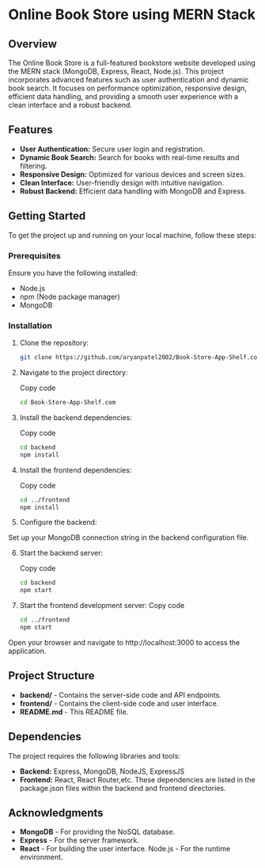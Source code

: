 # Online Book Store using MERN Stack

## Overview

The Online Book Store is a full-featured bookstore website developed using the MERN stack (MongoDB, Express, React, Node.js). This project incorporates advanced features such as user authentication and dynamic book search. It focuses on performance optimization, responsive design, efficient data handling, and providing a smooth user experience with a clean interface and a robust backend.

## Features

- **User Authentication:** Secure user login and registration.
- **Dynamic Book Search:** Search for books with real-time results and filtering.
- **Responsive Design:** Optimized for various devices and screen sizes.
- **Clean Interface:** User-friendly design with intuitive navigation.
- **Robust Backend:** Efficient data handling with MongoDB and Express.

## Getting Started

To get the project up and running on your local machine, follow these steps:

### Prerequisites

Ensure you have the following installed:
- Node.js
- npm (Node package manager)
- MongoDB

### Installation

1. Clone the repository:
   ```bash
   git clone https://github.com/aryanpatel2002/Book-Store-App-Shelf.com.git

   
2. Navigate to the project directory:

   Copy code
   ```bash
   cd Book-Store-App-Shelf.com


3. Install the backend dependencies:

   Copy code
   ```bash
   cd backend
   npm install


4. Install the frontend dependencies:


   Copy code
   ```bash
   cd ../frontend
   npm install


6. Configure the backend:

Set up your MongoDB connection string in the backend configuration file.


6. Start the backend server:

   Copy code
   ```bash
   cd backend
   npm start


8. Start the frontend development server:
   Copy code
   ```bash
   cd ../frontend
   npm start
Open your browser and navigate to http://localhost:3000 to access the application.

## Project Structure
- **backend/** - Contains the server-side code and API endpoints.
- **frontend/** - Contains the client-side code and user interface.
- **README.md** - This README file.

## Dependencies
The project requires the following libraries and tools:

- **Backend:** Express, MongoDB, NodeJS, ExpressJS
- **Frontend:** React, React Router,etc.
These dependencies are listed in the package.json files within the backend and frontend directories.

## Acknowledgments
- **MongoDB** - For providing the NoSQL database.
- **Express** - For the server framework.
- **React** - For building the user interface.
Node.js - For the runtime environment.
